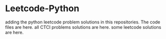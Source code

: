 # Leetcode-Python
adding the python leetcode problem solutions in this repositories. 
The code files are here.
all CTCI problems solutions are here.
some leetcode solutions are here.



















































































































































































































































































































































































































































































































































































































































































































